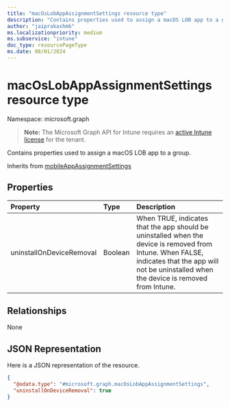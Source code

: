 ```yaml
---
title: "macOsLobAppAssignmentSettings resource type"
description: "Contains properties used to assign a macOS LOB app to a group."
author: "jaiprakashmb"
ms.localizationpriority: medium
ms.subservice: "intune"
doc_type: resourcePageType
ms.date: 08/01/2024
---
```


# macOsLobAppAssignmentSettings resource type

Namespace: microsoft.graph

> **Note:** The Microsoft Graph API for Intune requires an [active Intune license](https://go.microsoft.com/fwlink/?linkid=839381) for the tenant.

Contains properties used to assign a macOS LOB app to a group.


Inherits from [mobileAppAssignmentSettings](../resources/intune-apps-mobileappassignmentsettings.md)

## Properties
|Property|Type|Description|
|:---|:---|:---|
|uninstallOnDeviceRemoval|Boolean|When TRUE, indicates that the app should be uninstalled when the device is removed from Intune. When FALSE, indicates that the app will not be uninstalled when the device is removed from Intune.|

## Relationships
None

## JSON Representation
Here is a JSON representation of the resource.
<!-- {
  "blockType": "resource",
  "@odata.type": "microsoft.graph.macOsLobAppAssignmentSettings"
}
-->
``` json
{
  "@odata.type": "#microsoft.graph.macOsLobAppAssignmentSettings",
  "uninstallOnDeviceRemoval": true
}
```
